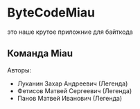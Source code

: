# ByteCodeMiau
это наше крутое приложние для байткода
## Команда Miau
Авторы:
* Луканин Захар Андреевич (Легенда)
* Фетисов Матвей Сергеевич (Легенда)
* Панов Матвей Иванович (Легенда)
